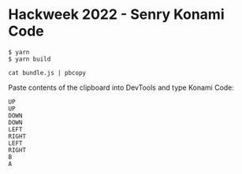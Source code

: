 # Hackweek 2022 - Senry Konami Code

```terminal
$ yarn
$ yarn build
```

```terminal
cat bundle.js | pbcopy
```

Paste contents of the clipboard into DevTools and type Konami Code:

```
UP
UP
DOWN
DOWN
LEFT
RIGHT
LEFT
RIGHT
B
A
```

